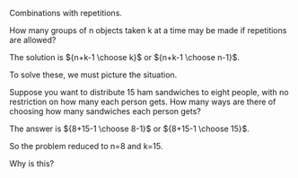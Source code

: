 Combinations with repetitions.

How many groups of n objects taken k at a time may be made if repetitions are allowed?

The solution is ${n+k-1 \choose k}$ or ${n+k-1 \choose n-1}$.

To solve these, we must picture the situation.

Suppose you want to distribute 15 ham sandwiches to eight people, with no restriction on how many each person gets. How many ways are there of choosing how many sandwiches each person gets?

The answer is ${8+15-1 \choose 8-1}$ or ${8+15-1 \choose 15}$.

So the problem reduced to n=8 and k=15.

Why is this?

